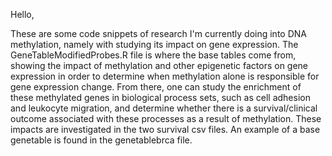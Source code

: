 Hello,

These are some code snippets of research I'm currently doing into DNA methylation, namely with studying its impact on gene expression. The GeneTableModifiedProbes.R file is where the base tables come from, showing the impact of methylation
and other epigenetic factors on gene expression in order to determine when methylation alone is responsible for gene expression change. From there, one can study the enrichment of these methylated genes in biological process sets,
such as cell adhesion and leukocyte migration, and determine whether there is a survival/clinical outcome associated with these processes as a result of methylation. These impacts are investigated in the two survival csv files.
An example of a base genetable is found in the genetablebrca file.

